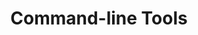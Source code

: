 ---
title: Command-line Tools
layout: questions
permalink: /education/comptia/a-plus/core-two/questions/command-line-tools/
questions:
  - question: "What do you say?"
    answer: "Hello world"
---